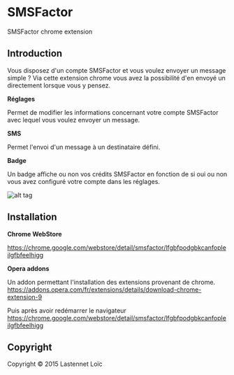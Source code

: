 # SMSFactor
SMSFactor chrome extension

## Introduction

Vous disposez d'un compte SMSFactor et vous voulez envoyer un message simple ?
Via cette extension chrome vous avez la possibilité d'en envoyé un directement lorsque vous y pensez.

**Réglages**

Permet de modifier les informations concernant votre compte SMSFactor avec lequel vous voulez envoyer un message.

**SMS**

Permet l'envoi d'un message à un destinataire défini.

**Badge**

Un badge affiche ou non vos crédits SMSFactor en fonction de si oui ou non vous avez configuré votre compte dans les réglages.



![alt tag](https://lastennetloic.fr/images/chromeSMSFactor.png)


## Installation

**Chrome WebStore**

https://chrome.google.com/webstore/detail/smsfactor/lfgbfpodgbkcanfopleilgfbfeelhigg

**Opera addons**

Un addon permettant l'installation des extensions provenant de chrome.
https://addons.opera.com/fr/extensions/details/download-chrome-extension-9

Puis après avoir redémarrer le navigateur
https://chrome.google.com/webstore/detail/smsfactor/lfgbfpodgbkcanfopleilgfbfeelhigg


## Copyright

Copyright © 2015 Lastennet Loïc
